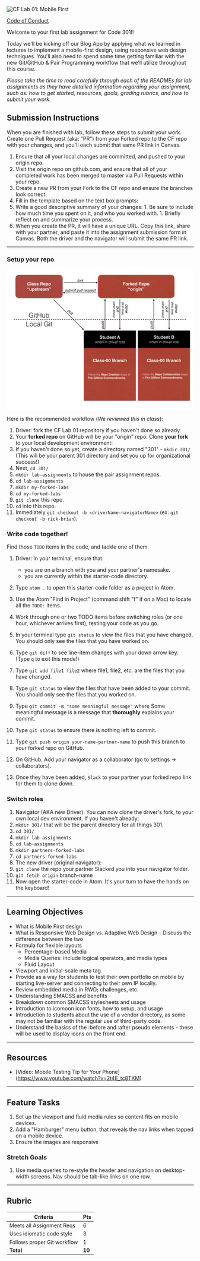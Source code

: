 ![CF](https://i.imgur.com/7v5ASc8.png)  Lab 01: Mobile First

[Code of Conduct](https://github.com/codefellows/code-of-conduct)

Welcome to your first lab assignment for Code 301!!

Today we'll be kicking off our Blog App by applying what we learned in lectures to implement a mobile-first design, using responsive web design techniques. You'll also need to spend some time getting familiar with the new Git/GitHub & Pair Programming workflow that we'll utilize throughout this course.

*Please take the time to read carefully through each of the READMEs for lab assignments as they have detailed information regarding your assignment, such as: how to get started, resources, goals, grading rubrics, and how to submit your work.*

## Submission Instructions
When you are finished with lab, follow these steps to submit your work. Create one Pull Request (aka: "PR") from your Forked repo to the CF repo with your changes, and you'll each submit that same PR link in Canvas.

1. Ensure that all your local changes are committed, and pushed to your origin repo.
1. Visit the origin repo on github.com, and ensure that all of your completed work has been merged to master via Pull Requests within your repo.
1. Create a new PR from your Fork to the CF repo and ensure the branches look correct.
1. Fill in the template based on the text box prompts:
  1. Write a good descriptive summary of your changes:
    1. Be sure to include how much time you spent on it, and who you worked with.
    1. Briefly reflect on and summarize your process.
1. When you create the PR, it will have a unique URL. Copy this link, share with your partner, and paste it into the assignment submission form in Canvas. Both the driver and the navigator will submit the same PR link.

---

### Setup your repo

![High-level Overview: Git Workflow](gitflow_front.png)

Here is the recommended workflow (*We reviewed this in class*):

1. Driver: fork the CF Lab 01 repository if you haven't done so already.
1. Your **forked repo** on GitHub will be your "origin" repo. Clone **your fork** to your local development environment:
  1. If you haven't done so yet, create a directory named "301" - `mkdir 301/` (This will be your parent 301 directory and set you up for organizational success!)
  1. Next, `cd 301/`
  1. `mkdir lab-assignments` to house the pair assignment repos.
  1. `cd lab-assignments`
  2. `mkdir my-forked-labs`
  3. `cd my-forked-labs`
  1. `git clone` this repo.
  1. `cd` into this repo.
  1. Immediately `git checkout -b <driverName-navigatorName>` (ex: `git checkout -b rick-brian`).  

### Write code together!

Find those `TODO` items in the code, and tackle one of them.

1. Driver: In your terminal, ensure that:
   - you are on a branch with you and your partner's namesake.
   - you are currently within the starter-code directory.

1. Type `atom .` to open this starter-code folder as a project in Atom.
1. Use the Atom "Find in Project" (command shift "f" if on a Mac) to locate all the `TODO:` items.
1. Work through one or two TODO items before switching roles (or one hour, whichever arrives first), testing your code as you go.
1. In your terminal type `git status` to view the files that you have changed. You should only see the files that you have worked on.
2. Type `git diff` to see line-item changes with your down arrow key. (Type `q` to exit this mode!)
1. Type `git add file1 file2` where file1, file2, etc. are the files that you have changed.
1. Type `git status` to view the files that have been added to your commit. You should only see the files that you worked on.
1. Type `git commit -m "some meaningful message"` where Some meaningful message is a message that **thoroughly** explains your commit.
1. Type `git status` to ensure there is nothing left to commit.
1. Type `git push origin your-name-partner-name` to push this branch to your forked repo on GitHub.
2. On GitHub, Add your navigator as a collaborator (go to settings -> collaborators).
3. Once they have been added, `Slack` to your partner your forked repo link for them to clone down.

### Switch roles

1. Navigator (AKA new Driver): You can now clone the driver's fork, to your own local dev environment. If you haven't already:
2. `mkdir 301/` that will be the parent directory for all things 301.
3. `cd 301/`
4. `mkdir lab-assignments`
5. `cd lab-assignments`
6. `mkdir partners-forked-labs`
7. `cd partners-forked-labs`
8. The new driver (original navigator):
  1. `git clone` the repo your partner Slacked you into your navigator folder.
  2. `git fetch origin` branch-name
  2. Now open the starter-code in Atom. It's your turn to have the hands on the keyboard!

---

## Learning Objectives
<!-- the learning objectives from the corresponding class number -->
* What is Mobile First design
* What is Responsive Web Design vs. Adaptive Web Design - Discuss the difference between the two
* Formula for flexible layouts
  * Percentage-based Media
  * Media Queries: include logical operators, and media types
  * Fluid Layout
* Viewport and initial-scale meta tag
* Provide as a way for students to test their own portfolio on mobile by starting live-server and connecting to their own IP locally.
* Review embedded media in RWD; challenges, etc.
* Understanding SMACSS and benefits
* Breakdown common SMACSS stylesheets and usage
* Introduction to icomoon icon fonts, how to setup, and usage
* Introduction to students about the use of a vendor directory, as some may not be familiar with the  regular use of third-party code.
* Understand the basics of the :before and :after pseudo elements - these will be used to display icons on the front end.

---

## Resources  
<!-- a list of links if any are necessary for the assignment-->
- [Video: Mobile Testing Tip for Your Phone] (https://www.youtube.com/watch?v=2t4E_tc8TKM)

---

## Feature Tasks  
<!-- a list or description of the feature tasks you want the students to implement -->
1. Set up the viewport and fluid media rules so content fits on mobile devices.
1. Add a "Hamburger" menu button, that reveals the nav links when tapped on a mobile device.
2. Ensure the images are responsive

### Stretch Goals
<!-- Include any additional stretch goals for this assignment, which can vary depending on the class and their overall preparedness for additional work. -->
1. Use media queries to re-style the header and navigation on desktop-width screens. Nav should be tab-like links on one row.

---

## Rubric  
<!-- a list of grading requirements with associated points, scaling to 10pts possible -->
Criteria | Pts
---|---
Meets all Assignment Reqs | 6
Uses idiomatic code style | 3
Follows proper Git workflow | 1
**Total** | **10**
